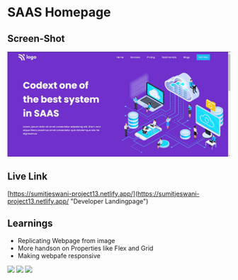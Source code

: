 # SAAS Homepage

## Screen-Shot

!["Screen Shot"](./ScreenShot.JPG)


## Live Link
[https://sumitjeswani-project13.netlify.app/](https://sumitjeswani-project13.netlify.app/ "Developer Landingpage")

## Learnings
- Replicating Webpage from image
- More handson on Properties like Flex and Grid
- Making webpafe responsive 

![](https://img.shields.io/badge/-HTML%5CCSS-green)
![](https://img.shields.io/badge/-iNeuron-orange)
![](https://img.shields.io/badge/-Web%20Development-blue)
